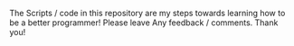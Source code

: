 The Scripts / code in this repository are my steps towards learning how to be a better programmer! Please leave Any feedback / comments. Thank you!
